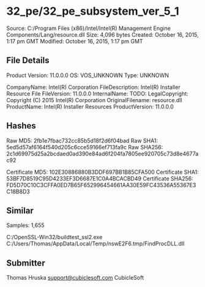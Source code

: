 32_pe/32_pe_subsystem_ver_5_1
=============================

Source:  C:/Program Files (x86)/Intel/Intel(R) Management Engine Components/Lang/resource.dll
Size:  4,096 bytes
Created:  October 16, 2015, 1:17 pm GMT
Modified:  October 16, 2015, 1:17 pm GMT

File Details
------------

Product Version:  11.0.0.0
OS:  VOS_UNKNOWN
Type:  UNKNOWN

CompanyName:  Intel(R) Corporation
FileDescription:  Intel(R) Installer Resource File
FileVersion:  11.0.0.0
InternalName:  TODO: <Internal name>
LegalCopyright:  Copyright (C) 2015 Intel(R) Corporation
OriginalFilename:  resource.dll
ProductName:  Intel(R) Installer Resources
ProductVersion:  11.0.0.0

Hashes
------

Raw MD5:  2fb1e7fbac732cc85b5d18f2d6f04bad
Raw SHA1:  5ed5d57af6164f540d205c6cce59166ef713fa9c
Raw SHA256:  2c1d69975d25a2bcdaed0ad390e84ad6f204fa7805ee920705c73d8e4677ac92

Certificate MD5:  102E30886880B3DDF697BB1B85CFA500
Certificate SHA1:  53BF7D8519C95D4233EF3D6687E1C0A4BCACBD49
Certificate SHA256:  FD5D70C10C3CFFA0ED7B65F652996454661AA30E59FC43536A55367E3C18B8D3

Similar
-------

Samples:  1,655

C:/OpenSSL-Win32/buildtest_ssl2.exe
C:/Users/Thomas/AppData/Local/Temp/nswE2F6.tmp/FindProcDLL.dll

Submitter
---------

Thomas Hruska
support@cubiclesoft.com
CubicleSoft
